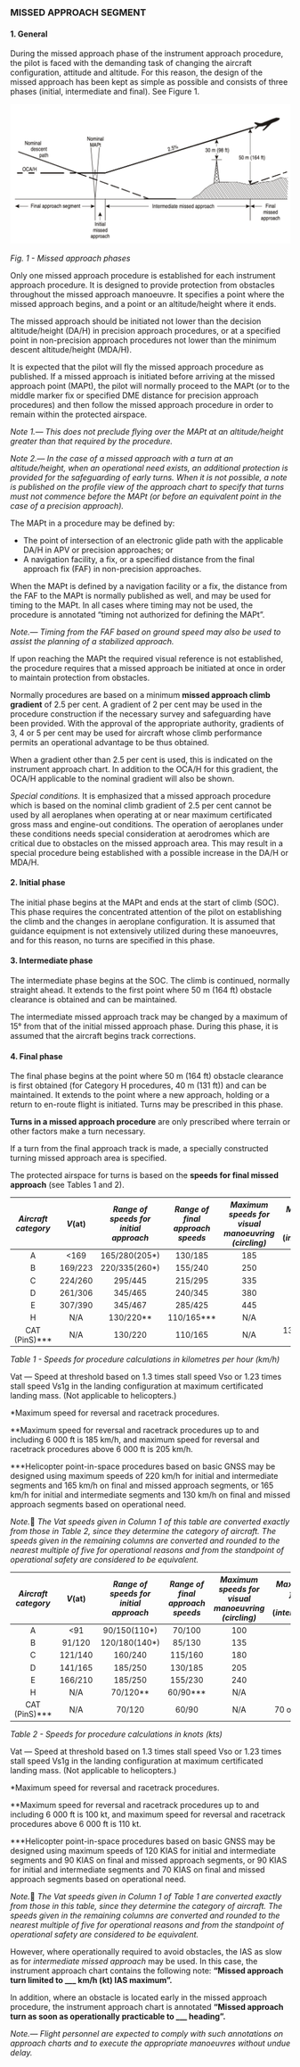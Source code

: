 ### MISSED APPROACH SEGMENT

#### 1. General

During the missed approach phase of the instrument approach procedure, the pilot is faced with the demanding task of changing the aircraft configuration, attitude and altitude. For this reason, the design of the missed approach has been kept as simple as possible and consists of three phases (initial, intermediate and final). See Figure 1.

![](../../../images/missedApproachPhases.png)

*Fig. 1 - Missed approach phases*

Only one missed approach procedure is established for each instrument approach procedure. It is designed to provide protection from obstacles throughout the missed approach manoeuvre. It specifies a point where the missed approach begins, and a point or an altitude/height where it ends.

The missed approach should be initiated not lower than the decision altitude/height (DA/H) in precision approach procedures, or at a specified point in non-precision approach procedures not lower than the minimum descent altitude/height (MDA/H).

It is expected that the pilot will fly the missed approach procedure as published. If a missed approach is initiated before arriving at the missed approach point (MAPt), the pilot will normally proceed to the MAPt (or to the middle marker fix or specified DME distance for precision approach procedures) and then follow the missed approach procedure in order to remain within the protected airspace.

*Note 1.— This does not preclude flying over the MAPt at an altitude/height greater than that required by the procedure.*

*Note 2.— In the case of a missed approach with a turn at an altitude/height, when an operational need exists, an additional protection is provided for the safeguarding of early turns. When it is not possible, a note is published on the profile view of the approach chart to specify that turns must not commence before the MAPt (or before an equivalent point in the case of a precision approach).*

The MAPt in a procedure may be defined by:

- The point of intersection of an electronic glide path with the applicable DA/H in APV or precision approaches; or
- A navigation facility, a fix, or a specified distance from the final approach fix (FAF) in non-precision approaches.

When the MAPt is defined by a navigation facility or a fix, the distance from the FAF to the MAPt is normally published as well, and may be used for timing to the MAPt. In all cases where timing may not be used, the procedure is annotated “timing not authorized for defining the MAPt”.

*Note.— Timing from the FAF based on ground speed may also be used to assist the planning of a stabilized approach.*

If upon reaching the MAPt the required visual reference is not established, the procedure requires that a missed approach be initiated at once in order to maintain protection from obstacles.

Normally procedures are based on a minimum **missed approach climb gradient** of 2.5 per cent. A gradient of 2 per cent may be used in the procedure construction if the necessary survey and safeguarding have been provided. With the approval of the appropriate authority, gradients of 3, 4 or 5 per cent may be used for aircraft whose climb performance permits an operational advantage to be thus obtained.

When a gradient other than 2.5 per cent is used, this is indicated on the instrument approach chart. In addition to the OCA/H for this gradient, the OCA/H applicable to the nominal gradient will also be shown.

*Special conditions.* It is emphasized that a missed approach procedure which is based on the nominal climb gradient of 2.5 per cent cannot be used by all aeroplanes when operating at or near maximum certificated gross mass and engine-out conditions. The operation of aeroplanes under these conditions needs special consideration at aerodromes which are critical due to obstacles on the missed approach area. This may result in a special procedure being established with a possible increase in the DA/H or MDA/H.

#### 2. Initial phase

The initial phase begins at the MAPt and ends at the start of climb (SOC). This phase requires the concentrated attention of the pilot on establishing the climb and the changes in aeroplane configuration. It is assumed that guidance equipment is not extensively utilized during these manoeuvres, and for this reason, no turns are specified in this phase.

#### 3. Intermediate phase

The intermediate phase begins at the SOC. The climb is continued, normally straight ahead. It extends to the first point where 50 m (164 ft) obstacle clearance is obtained and can be maintained.

The intermediate missed approach track may be changed by a maximum of 15° from that of the initial missed approach phase. During this phase, it is assumed that the aircraft begins track corrections.

#### 4. Final phase

The final phase begins at the point where 50 m (164 ft) obstacle clearance is first obtained (for Category H procedures, 40 m (131 ft)) and can be maintained. It extends to the point where a new approach, holding or a return to en-route flight is initiated. Turns may be prescribed in this phase.

**Turns in a missed approach procedure** are only prescribed where terrain or other factors make a turn necessary.

If a turn from the final approach track is made, a specially constructed turning missed approach area is specified.

The protected airspace for turns is based on the **speeds for final missed approach** (see Tables 1 and 2).

| *Aircraft category* | *V*(at) | *Range of speeds for initial approach* | *Range of final approach speeds* | *Maximum speeds for visual manoeuvring (circling)* | *Maximum speeds for missed approach* (*intermediate/final*) |
| :-----------------: | :-----: | :------------------------------------: | :------------------------------: | :------------------------------------------------: | :---------------------------------------------------------: |
|          A          |  <169   |             165/280(205*)              |             130/185              |                        185                         |                           185/205                           |
|          B          | 169/223 |             220/335(260*)              |             155/240              |                        250                         |                           240/280                           |
|          C          | 224/260 |                295/445                 |             215/295              |                        335                         |                           295/445                           |
|          D          | 261/306 |                345/465                 |             240/345              |                        380                         |                           345/490                           |
|          E          | 307/390 |                345/467                 |             285/425              |                        445                         |                           425/510                           |
|          H          |   N/A   |               130/220**                |            110/165***            |                        N/A                         |                           165/165                           |
|    CAT (PinS)***    |   N/A   |                130/220                 |             110/165              |                        N/A                         |                   130 or 165 / 130 or 165                   |

*Table 1 - Speeds for procedure calculations in kilometres per hour (km/h)*

Vat — Speed at threshold based on 1.3 times stall speed Vso or 1.23 times stall speed Vs1g in the landing configuration at maximum certificated landing mass. (Not applicable to helicopters.)

\*Maximum speed for reversal and racetrack procedures.

**Maximum speed for reversal and racetrack procedures up to and including 6 000 ft is 185 km/h, and maximum speed for reversal and racetrack procedures above 6 000 ft is 205 km/h.

***Helicopter point-in-space procedures based on basic GNSS may be designed using maximum speeds of 220 km/h for initial and intermediate segments and 165 km/h on final and missed approach segments, or 165 km/h for initial and intermediate segments and 130 km/h on final and missed approach segments based on operational need. 

*Note.* *The Vat speeds given in Column 1 of this table are converted exactly from those in Table 2, since they determine the category of aircraft. The speeds given in the remaining columns are converted and rounded to the nearest multiple of five for operational reasons and from the standpoint of operational safety are considered to be equivalent.*

| *Aircraft category* | *V*(at) | *Range of speeds for initial approach* | *Range of final approach speeds* | *Maximum speeds for visual manoeuvring (circling)* | *Maximum speeds for missed approach* (*intermediate/final*) |
| :-----------------: | :-----: | :------------------------------------: | :------------------------------: | :------------------------------------------------: | :---------------------------------------------------------: |
|          A          |   <91   |              90/150(110*)              |              70/100              |                        100                         |                           100/110                           |
|          B          | 91/120  |             120/180(140*)              |              85/130              |                        135                         |                           130/150                           |
|          C          | 121/140 |                160/240                 |             115/160              |                        180                         |                           160/240                           |
|          D          | 141/165 |                185/250                 |             130/185              |                        205                         |                           185/265                           |
|          E          | 166/210 |                185/250                 |             155/230              |                        240                         |                           230/275                           |
|          H          |   N/A   |                70/120**                |             60/90***             |                        N/A                         |                            90/90                            |
|    CAT (PinS)***    |   N/A   |                 70/120                 |              60/90               |                        N/A                         |                     70 or 90 / 70 or 90                     |

*Table 2 - Speeds for procedure calculations in knots (kts)*

Vat — Speed at threshold based on 1.3 times stall speed Vso or 1.23 times stall speed Vs1g in the landing configuration at maximum certificated landing mass. (Not applicable to helicopters.)

\*Maximum speed for reversal and racetrack procedures.

**Maximum speed for reversal and racetrack procedures up to and including 6 000 ft is 100 kt, and maximum speed for reversal and racetrack procedures above 6 000 ft is 110 kt.

***Helicopter point-in-space procedures based on basic GNSS may be designed using maximum speeds of 120 KIAS for initial and intermediate segments and 90 KIAS on final and missed approach segments, or 90 KIAS for initial and intermediate segments and 70 KIAS on final and missed approach segments based on operational need. 

*Note.* *The Vat speeds given in Column 1 of Table 1 are converted exactly from those in this table, since they determine the category of aircraft. The speeds given in the remaining columns are converted and rounded to the nearest multiple of five for operational reasons and from the standpoint of operational safety are considered to be equivalent.*

However, where operationally required to avoid obstacles, the IAS as slow as for *intermediate missed approach* may be used. In this case, the instrument approach chart contains the following note: **“Missed approach turn limited to ___ km/h (kt) IAS maximum”.**

In addition, where an obstacle is located early in the missed approach procedure, the instrument approach chart is annotated **“Missed approach turn as soon as operationally practicable to ___ heading”.**

*Note.— Flight personnel are expected to comply with such annotations on approach charts and to execute the appropriate manoeuvres without undue delay.*